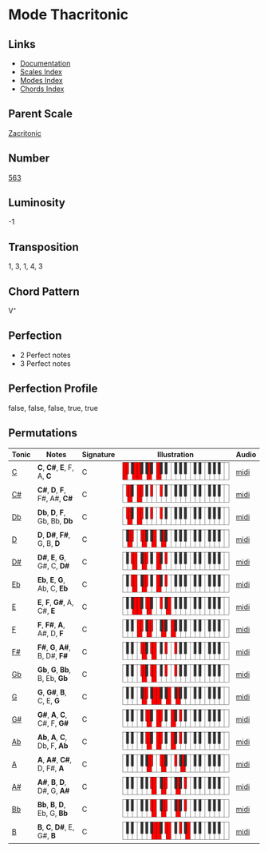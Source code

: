 # Mode Thacritonic

## Links

- [Documentation](README.md)
- [Scales Index](Scales.md)
- [Modes Index](Modes.md)
- [Chords Index](Chords.md)

## Parent Scale

[Zacritonic](ScaleZacritonic.md)

## Number

[563](https://ianring.com/musictheory/scales/563)

## Luminosity

-1

## Transposition

1, 3, 1, 4, 3

## Chord Pattern

V⁺

## Perfection

- 2 Perfect notes
- 3 Perfect notes

## Perfection Profile

false, false, false, true, true

## Permutations

| Tonic | Notes | Signature | Illustration | Audio |
|-------|-------|-----------|--------------|-------|
| [C](ModeCNaturalThacritonic.md) | **C**, **C#**, **E**, F, A, **C** | C | ![CNaturalThacritonic](ModeCNaturalThacritonic.png) | [midi](https://github.com/edipermadi/music/blob/main/docs/ModeCNaturalThacritonic.mid?raw=true) |
| [C#](ModeCSharpThacritonic.md) | **C#**, **D**, **F**, F#, A#, **C#** | C | ![CSharpThacritonic](ModeCSharpThacritonic.png) | [midi](https://github.com/edipermadi/music/blob/main/docs/ModeCSharpThacritonic.mid?raw=true) |
| [Db](ModeDFlatThacritonic.md) | **Db**, **D**, **F**, Gb, Bb, **Db** | C | ![DFlatThacritonic](ModeDFlatThacritonic.png) | [midi](https://github.com/edipermadi/music/blob/main/docs/ModeDFlatThacritonic.mid?raw=true) |
| [D](ModeDNaturalThacritonic.md) | **D**, **D#**, **F#**, G, B, **D** | C | ![DNaturalThacritonic](ModeDNaturalThacritonic.png) | [midi](https://github.com/edipermadi/music/blob/main/docs/ModeDNaturalThacritonic.mid?raw=true) |
| [D#](ModeDSharpThacritonic.md) | **D#**, **E**, **G**, G#, C, **D#** | C | ![DSharpThacritonic](ModeDSharpThacritonic.png) | [midi](https://github.com/edipermadi/music/blob/main/docs/ModeDSharpThacritonic.mid?raw=true) |
| [Eb](ModeEFlatThacritonic.md) | **Eb**, **E**, **G**, Ab, C, **Eb** | C | ![EFlatThacritonic](ModeEFlatThacritonic.png) | [midi](https://github.com/edipermadi/music/blob/main/docs/ModeEFlatThacritonic.mid?raw=true) |
| [E](ModeENaturalThacritonic.md) | **E**, **F**, **G#**, A, C#, **E** | C | ![ENaturalThacritonic](ModeENaturalThacritonic.png) | [midi](https://github.com/edipermadi/music/blob/main/docs/ModeENaturalThacritonic.mid?raw=true) |
| [F](ModeFNaturalThacritonic.md) | **F**, **F#**, **A**, A#, D, **F** | C | ![FNaturalThacritonic](ModeFNaturalThacritonic.png) | [midi](https://github.com/edipermadi/music/blob/main/docs/ModeFNaturalThacritonic.mid?raw=true) |
| [F#](ModeFSharpThacritonic.md) | **F#**, **G**, **A#**, B, D#, **F#** | C | ![FSharpThacritonic](ModeFSharpThacritonic.png) | [midi](https://github.com/edipermadi/music/blob/main/docs/ModeFSharpThacritonic.mid?raw=true) |
| [Gb](ModeGFlatThacritonic.md) | **Gb**, **G**, **Bb**, B, Eb, **Gb** | C | ![GFlatThacritonic](ModeGFlatThacritonic.png) | [midi](https://github.com/edipermadi/music/blob/main/docs/ModeGFlatThacritonic.mid?raw=true) |
| [G](ModeGNaturalThacritonic.md) | **G**, **G#**, **B**, C, E, **G** | C | ![GNaturalThacritonic](ModeGNaturalThacritonic.png) | [midi](https://github.com/edipermadi/music/blob/main/docs/ModeGNaturalThacritonic.mid?raw=true) |
| [G#](ModeGSharpThacritonic.md) | **G#**, **A**, **C**, C#, F, **G#** | C | ![GSharpThacritonic](ModeGSharpThacritonic.png) | [midi](https://github.com/edipermadi/music/blob/main/docs/ModeGSharpThacritonic.mid?raw=true) |
| [Ab](ModeAFlatThacritonic.md) | **Ab**, **A**, **C**, Db, F, **Ab** | C | ![AFlatThacritonic](ModeAFlatThacritonic.png) | [midi](https://github.com/edipermadi/music/blob/main/docs/ModeAFlatThacritonic.mid?raw=true) |
| [A](ModeANaturalThacritonic.md) | **A**, **A#**, **C#**, D, F#, **A** | C | ![ANaturalThacritonic](ModeANaturalThacritonic.png) | [midi](https://github.com/edipermadi/music/blob/main/docs/ModeANaturalThacritonic.mid?raw=true) |
| [A#](ModeASharpThacritonic.md) | **A#**, **B**, **D**, D#, G, **A#** | C | ![ASharpThacritonic](ModeASharpThacritonic.png) | [midi](https://github.com/edipermadi/music/blob/main/docs/ModeASharpThacritonic.mid?raw=true) |
| [Bb](ModeBFlatThacritonic.md) | **Bb**, **B**, **D**, Eb, G, **Bb** | C | ![BFlatThacritonic](ModeBFlatThacritonic.png) | [midi](https://github.com/edipermadi/music/blob/main/docs/ModeBFlatThacritonic.mid?raw=true) |
| [B](ModeBNaturalThacritonic.md) | **B**, **C**, **D#**, E, G#, **B** | C | ![BNaturalThacritonic](ModeBNaturalThacritonic.png) | [midi](https://github.com/edipermadi/music/blob/main/docs/ModeBNaturalThacritonic.mid?raw=true) |
